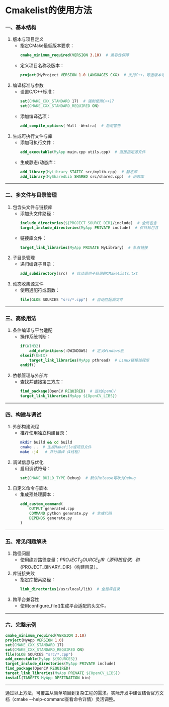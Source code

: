 # Cmakelist的使用方法
### 一、基本结构
1. 版本与项目定义
    - 指定CMake最低版本要求：
        ```cmake
        cmake_minimum_required(VERSION 3.10)  # 兼容性保障
        ```
    - 定义项目名称及版本：
        ```cmake
        project(MyProject VERSION 1.0 LANGUAGES CXX)  # 支持C++，可选版本号
        ```
2. 编译标准与参数
    - 设置C/C++标准：
        ```cmake
        set(CMAKE_CXX_STANDARD 17)  # 强制使用C++17
        set(CMAKE_CXX_STANDARD_REQUIRED ON)
        ```
    - 添加编译选项：
        ```cmake
        add_compile_options(-Wall -Wextra)  # 启用警告
        ```
3. 生成可执行文件与库
    - 添加可执行文件：
        ```cmake
        add_executable(MyApp main.cpp utils.cpp)  # 直接指定源文件
        ```
    - 生成静态/动态库：
        ```cmake
        add_library(MyLibrary STATIC src/mylib.cpp)  # 静态库
        add_library(MySharedLib SHARED src/shared.cpp)  # 动态库
        ```
---
### 二、多文件与目录管理
1. 包含头文件与链接库
    - 添加头文件路径：
        ```cmake
        include_directories(${PROJECT_SOURCE_DIR}/include)  # 全局包含
        target_include_directories(MyApp PRIVATE include)  # 仅目标包含
        ```
    - 链接库文件：
        ```cmake
        target_link_libraries(MyApp PRIVATE MyLibrary)  # 私有链接
        ```
2. 子目录管理
    - 递归编译子目录：
        ```cmake
        add_subdirectory(src)  # 自动调用子目录的CMakeLists.txt
        ```
3. 动态收集源文件
    - 使用通配符或函数：
        ```cmake
        file(GLOB SOURCES "src/*.cpp")  # 自动匹配源文件
        ```
---
### 三、高级用法
1. 条件编译与平台适配
    - 操作系统判断：
        ```cmake
        if(WIN32)
            add_definitions(-DWINDOWS)  # 定义Windows宏
        elseif(UNIX)
            target_link_libraries(MyApp pthread)  # Linux链接线程库
        endif()
        ```
2. 依赖管理与外部库
    - 查找并链接第三方库：
        ```cmake
        find_package(OpenCV REQUIRED)  # 查找OpenCV
        target_link_libraries(MyApp ${OpenCV_LIBS})
        ```
---
### 四、构建与调试
1. 外部构建流程
    - 推荐使用独立构建目录：
        ```bash
        mkdir build && cd build
        cmake ..  # 生成Makefile或项目文件
        make -j4   # 并行编译（4线程）
        ```
2. 调试信息与优化
    - 启用调试符号：
        ```cmake
        set(CMAKE_BUILD_TYPE Debug)  # 默认Release可改为Debug
        ```
3. 自定义命令与脚本
    - 集成预处理脚本：
        ```cmake
        add_custom_command(
            OUTPUT generated.cpp
            COMMAND python generate.py  # 生成代码
            DEPENDS generate.py
        )
        ```
---
### 五、常见问题解决
1. 路径问题
    - 使用绝对路径变量：${PROJECT_SOURCE_DIR}（源码根目录）和${PROJECT_BINARY_DIR}（构建目录）。
2. 库链接失败
    - 指定库搜索路径：
        ```cmake
        link_directories(/usr/local/lib)  # 全局库目录
        ```
3. 跨平台兼容性
    - 使用configure_file()生成平台适配的头文件。
---
### 六、完整示例
```cmake
cmake_minimum_required(VERSION 3.10)
project(MyApp VERSION 1.0)
set(CMAKE_CXX_STANDARD 17)
set(CMAKE_CXX_STANDARD_REQUIRED ON)
file(GLOB SOURCES "src/*.cpp")
add_executable(MyApp ${SOURCES})
target_include_directories(MyApp PRIVATE include)
find_package(OpenCV REQUIRED)
target_link_libraries(MyApp PRIVATE ${OpenCV_LIBS})
install(TARGETS MyApp DESTINATION bin)
```
---
通过以上方法，可覆盖从简单项目到复杂工程的需求。实际开发中建议结合官方文档（cmake --help-command查看命令详情）灵活调整。